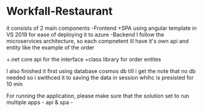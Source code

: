 # Workfall-Restaurant

it consists of 2 main components 
-Frontend 
  +SPA using angular template in VS 2019 for ease of deploying it to azure
-Backend 
  I follow the microservices architecture, so each compnetent ill have it's own api and entity like the example of the order

  +.net core api for the interface
  +class library for order entites 
 
 I also finished it first using database cosmos db till i get the note that no db needed so i swithced it to saving the data in session whihc is presisted for 10 min
  
For running the application, please make sure that the solution set to run multiple apps - api & spa - 
